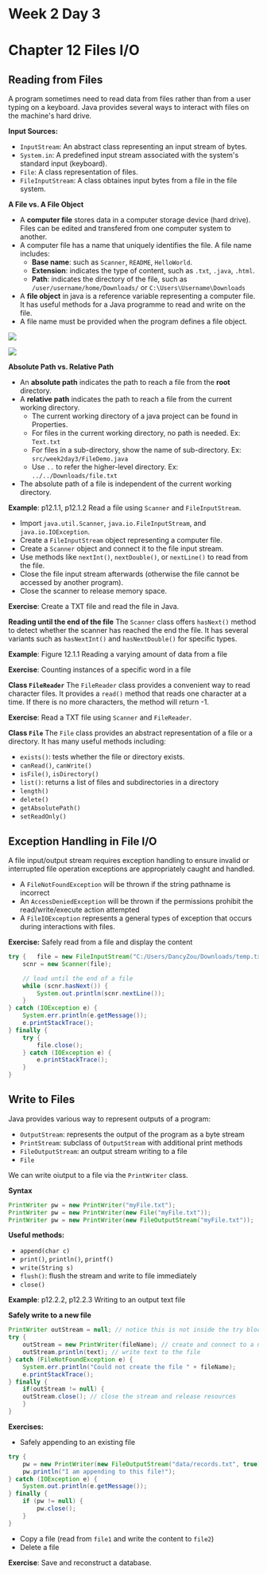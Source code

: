 # Week 2 Day 3
# Chapter 12 Files I/O

## Reading from Files
A program sometimes need to read data from files rather than from a user typing on a keyboard. Java provides several ways to interact with files on the machine's hard drive.

**Input Sources:**
- `InputStream`: An abstract class representing an input stream of bytes.
- `System.in`: A predefined input stream associated with the system's standard input (keyboard).
- `File`: A class representation of files.
- `FileInputStream`: A class obtaines input bytes from a file in the file system.

**A File vs. A File Object**
- A **computer file** stores data in a computer storage device (hard drive). Files can be edited and transfered from one computer system to another.
- A computer file has a name that uniquely identifies the file. A file name includes:
  - **Base name**: such as `Scanner`, `README`, `HelloWorld`.
  - **Extension**: indicates the type of content, such as `.txt`, `.java`, `.html`.
  - **Path**: indicates the directory of the file, such as `/user/username/home/Downloads/` or `C:\Users\Username\Downloads`
- A **file object** in java is a reference variable representing a computer file. It has useful methods for a Java programme to read and write on the file.
- A file name must be provided when the program defines a file object.

![](https://www.linuxtrainingacademy.com/wp-content/uploads/2014/03/linux-folders.jpg)

![](https://mail.codejava.net/images/articles/javase/fileio/list-directory/a%20directory.png)

**Absolute Path vs. Relative Path**
- An **absolute path** indicates the path to reach a file from the **root** directory.
- A **relative path** indicates the path to reach a file from the current working directory. 
  - The current working directory of a java project can be found in Properties.
  - For files in the current working directory, no path is needed. Ex: `Text.txt`
  - For files in a sub-directory, show the name of sub-directory. Ex: `src/week2day3/FileDemo.java`
  - Use `..` to refer the higher-level directory. Ex: `../../Downloads/file.txt`
- The absolute path of a file is independent of the current working directory.


**Example**: p12.1.1, p12.1.2 Read a file using `Scanner` and `FileInputStream`.
- Import `java.util.Scanner`, `java.io.FileInputStream`, and `java.io.IOException`.
- Create a `FileInputStream` object representing a computer file.
- Create a `Scanner` object and connect it to the file input stream.
- Use methods like `nextInt()`, `nextDouble()`, or `nextLine()` to read from the file.
- Close the file input stream afterwards (otherwise the file cannot be accessed by another program).
- Close the scanner to release memory space.

**Exercise**: Create a TXT file and read the file in Java.

**Reading until the end of the file**
The `Scanner` class offers `hasNext()` method to detect whether the scanner has reached the end the file. It has several variants such as `hasNextInt()` and `hasNextDouble()` for specific types.

**Example**: Figure 12.1.1 Reading a varying amount of data from a file

**Exercise**: Counting instances of a specific word in a file

**Class `FileReader`**
The `FileReader` class provides a convenient way to read character files. It provides a `read()` method that reads one character at a time. If there is no more characters, the method will return -1.

**Exercise**: Read a TXT file using `Scanner` and `FileReader`.

**Class `File`**
The `File` class provides an abstract representation of a file or a directory. It has many useful methods including:
- `exists()`: tests whether the file or directory exists.
- `canRead()`, `canWrite()`
- `isFile()`, `isDirectory()`
- `list()`: returns a list of files and subdirectories in a directory
- `length()`
- `delete()`
- `getAbsolutePath()`
- `setReadOnly()`

## Exception Handling in File I/O
A file input/output stream requires exception handling to ensure invalid or interrupted file operation exceptions are appropriately caught and handled. 

- A `FileNotFoundException` will be thrown if the string pathname is incorrect
- An `AccessDeniedException` will be thrown if the permissions prohibit the read/write/execute action attempted
- A `FileIOException` represents a general types of exception that occurs during interactions with files.

**Exercise:** Safely read from a file and display the content
```java
try {	file = new FileInputStream("C:/Users/DancyZou/Downloads/temp.txt");
	scnr = new Scanner(file);

	// load until the end of a file
	while (scnr.hasNext()) {
		System.out.println(scnr.nextLine());
	}
} catch (IOException e) {
	System.err.println(e.getMessage());
	e.printStackTrace();
} finally {
	try {
		file.close();
	} catch (IOException e) {
		e.printStackTrace();
	}
}	
```

## Write to Files
Java provides various way to represent outputs of a program:
- `OutputStream`: represents the output of the program as a byte stream
- `PrintStream`: subclass of `OutputStream` with additional print methods
- `FileOutputStream`: an output stream writing to a file
- `File`

We can write oiutput to a file via the `PrintWriter` class.

**Syntax**
```java
PrintWriter pw = new PrintWriter("myFile.txt");
PrintWriter pw = new PrintWriter(new File("myFile.txt"));
PrintWriter pw = new PrintWriter(new FileOutputStream("myFile.txt"));
```

**Useful methods:**
- `append(char c)`
- `print()`, `println()`, `printf()`
- `write(String s)`
- `flush()`: flush the stream and write to file immediately
- `close()`

**Example**: p12.2.2, p12.2.3 Writing to an output text file

**Safely write to a new file**
```java
PrintWriter outStream = null; // notice this is not inside the try block
try {
	outStream = new PrintWriter(fileName); // create and connect to a new empty file
	outStream.println(text); // write text to the file
} catch (FileNotFoundException e) {
	System.err.println("Could not create the file " + fileName);
	e.printStackTrace();
} finally {
	if(outStream != null) {
	outStream.close(); // close the stream and release resources
	}
}
```

**Exercises:**
- Safely appending to an existing file
```java
try {
	pw = new PrintWriter(new FileOutputStream("data/records.txt", true));
	pw.println("I am appending to this file!");
} catch (IOException e) {
	System.out.println(e.getMessage());
} finally {
	if (pw != null) {
		pw.close();
	}
}
```
- Copy a file (read from `file1` and write the content to `file2`)
- Delete a file

**Exercise**: Save and reconstruct a database.
